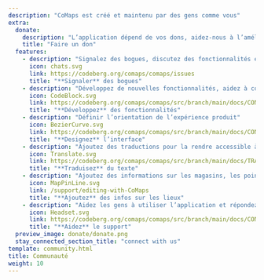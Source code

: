 ```yaml
---
description: "CoMaps est créé et maintenu par des gens comme vous"
extra:
  donate:
    description: "L’application dépend de vos dons, aidez-nous à l’améliorer"
    title: "Faire un don"
  features:
    - description: "Signalez des bogues, discutez des fonctionnalités et proposez de nouvelles idées"
      icon: chats.svg
      link: https://codeberg.org/comaps/comaps/issues
      title: "**Signaler** des bogues"
    - description: "Développez de nouvelles fonctionnalités, aidez à corriger les bugs et validez du code"
      icon: CodeBlock.svg
      link: https://codeberg.org/comaps/comaps/src/branch/main/docs/CONTRIBUTING.md
      title: "**Développez** des fonctionnalités"
    - description: "Définir l’orientation de l’expérience produit"
      icon: BezierCurve.svg
      link: https://codeberg.org/comaps/comaps/src/branch/main/docs/CONTRIBUTING.md
      title: "**Designez** l’interface"
    - description: "Ajoutez des traductions pour la rendre accessible à plus de gens à travers le monde"
      icon: Translate.svg
      link: https://codeberg.org/comaps/comaps/src/branch/main/docs/TRANSLATIONS.md
      title: "**Traduisez** du texte"
    - description: "Ajoutez des informations sur les magasins, les points d’intérêt, les sentiers et les transports en commun sur OpenStreetMap"
      icon: MapPinLine.svg
      link: /support/editing-with-CoMaps
      title: "**Ajoutez** des infos sur les lieux"
    - description: "Aidez les gens à utiliser l’application et répondez à des questions"
      icon: Headset.svg
      link: https://codeberg.org/comaps/comaps/src/branch/main/docs/CONTRIBUTING.md
      title: "**Aidez** le support"
  preview_image: donate/donate.png
  stay_connected_section_title: "connect with us"
template: community.html
title: Communauté
weight: 10
---
```

